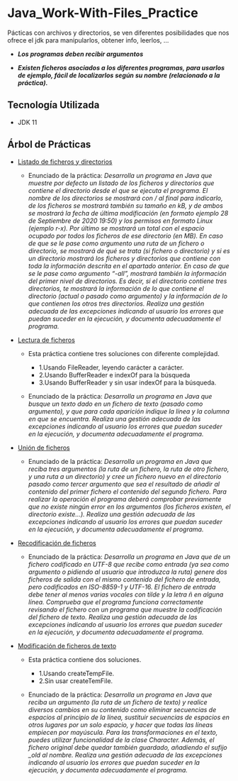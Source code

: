# Java_Work-With-Files_Practice

Pácticas con archivos y directorios, se ven diferentes posibilidades que nos ofrece el jdk para manipularlos, obtener info, leerlos, ...

  - ***Los programas deben recibir argumentos***

  - ***Existen ficheros asociados a los diferentes programas, para usarlos de ejemplo, fácil de localizarlos según su nombre (relacionado a la práctica).***

## Tecnología Utilizada

- JDK 11

## Árbol de Prácticas

- <a href="https://github.com/Javi3Code/Java_Work-With-Files_Practice/tree/master/src/com/jeycode/listoffilesanddirectories">Listado de ficheros y directorios</a>

  - Enunciado de la práctica: *Desarrolla un programa en Java que muestre por defecto un listado de los ficheros y directorios que contiene el directorio desde el que se ejecuta el programa. El nombre de los directorios se mostrará con / al final para indicarlo, de los ficheros se mostrará también su tamaño en kB, y de ambos se mostrará la fecha de última modificación (en formato ejemplo 28 de Septiembre de 2020 19:50) y los permisos en formato Linux (ejemplo r-x). Por último se mostrará un total con el espacio ocupado por todos los ficheros de ese directorio (en MB).
En caso de que se le pase como argumento una ruta de un fichero o directorio, se mostrará de qué se trata (si fichero o directorio) y si es un directorio mostrará los ficheros y directorios que contiene con toda la información descrita en el apartado anterior.
En caso de que se le pase como argumento “-all”, mostrará también la información del primer nivel de directorios. Es decir, si el directorio contiene tres directorios, te mostrará la información de lo que contiene el directorio (actual o pasado como argumento) y la información de lo que contienen los otros tres directorios.
Realiza una gestión adecuada de las excepciones indicando al usuario los errores que puedan suceder en la ejecución, y documenta adecuadamente el programa.*

- <a href="https://github.com/Javi3Code/Java_Work-With-Files_Practice/tree/master/src/com/jeycode/readfiles">Lectura de ficheros</a>

  - Esta práctica contiene tres soluciones con diferente complejidad.
    - 1.Usando FileReader, leyendo carácter a carácter.
    - 2.Usando BufferReader e indexOf para la búsqueda
    - 3.Usando BufferReader y sin usar indexOf para la búsqueda.
    
  - Enunciado de la práctica: *Desarrolla un programa en Java que busque un texto dado en un fichero de texto (pasado como argumento), y que para cada aparición indique la línea y la columna en que se encuentra.
Realiza una gestión adecuada de las excepciones indicando al usuario los errores que puedan suceder en la ejecución, y documenta adecuadamente el programa.*
  
- <a href="https://github.com/Javi3Code/Java_Work-With-Files_Practice/tree/master/src/com/jeycode/joinfilecontent">Unión de ficheros</a>

  - Enunciado de la práctica: *Desarrolla un programa en Java que reciba tres argumentos (la ruta de un fichero, la ruta de otro fichero, y una ruta a un directorio) y cree un fichero nuevo en el directorio pasado como tercer argumento que sea el resultado de añadir al contenido del primer fichero el contenido del segundo fichero.
Para realizar la operación el programa deberá comprobar previamente que no existe ningún error en los argumentos (los ficheros existen, el directorio existe…).
Realiza una gestión adecuada de las excepciones indicando al usuario los errores que puedan suceder en la ejecución, y documenta adecuadamente el programa.*

- <a href="https://github.com/Javi3Code/Java_Work-With-Files_Practice/tree/master/src/com/jeycode/jencodingfilecontent">Recodificación de ficheros</a>

  - Enunciado de la práctica: *Desarrolla un programa en Java que de un fichero codificado en UTF-8 que recibe como entrada (ya sea como argumento o pidiendo al usuario que introduzca la ruta) genere dos ficheros de salida con el mismo contenido del fichero de entrada, pero codificados en ISO-8859-1 y UTF-16. El fichero de entrada debe tener al menos varias vocales con tilde y la letra ñ en alguna línea.
Comprueba que el programa funciona correctamente revisando el fichero con un programa que muestre la codificación del fichero de texto.
Realiza una gestión adecuada de las excepciones indicando al usuario los errores que puedan suceder en la ejecución, y documenta adecuadamente el programa.*

- <a href="https://github.com/Javi3Code/Java_Work-With-Files_Practice/tree/master/src/com/jeycode/rwcreatetemp">Modificación de ficheros de texto</a>

  - Esta práctica contiene dos soluciones.
    - 1.Usando createTempFile.
    - 2.Sin usar createTemFile.

  - Enunciado de la práctica: *Desarrolla un programa en Java que reciba un argumento (la ruta de un fichero de texto) y realice diversos cambios en su contenido como eliminar secuencias de espacios al principio de la línea, sustituir secuencias de espacios en otros lugares por un solo espacio, y hacer que todas las líneas empiecen por mayúscula. Para las transformaciones en el texto, puedes utilizar funcionalidad de la clase Character. Además, el fichero original debe quedar también guardado, añadiendo el sufijo _old al nombre.
Realiza una gestión adecuada de las excepciones indicando al usuario los errores que puedan suceder en la ejecución, y documenta adecuadamente el programa.*
